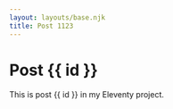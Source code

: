 ```yaml
---
layout: layouts/base.njk
title: Post 1123
---
```


# Post {{ id }}

This is post {{ id }} in my Eleventy project.
